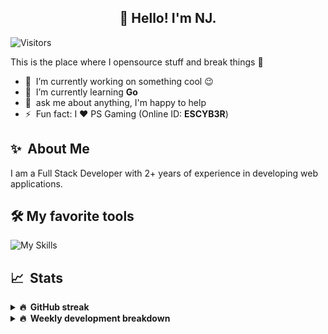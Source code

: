<h2 align="center">👋 Hello! I'm NJ.</h2>

![Visitors](https://visitor-badge.glitch.me/badge?page_id=n-jaisabai.n-jaisabai)

This is the place where I opensource stuff and break things :rofl:

- 🔭 &nbsp;I’m currently working on something cool :wink:
- 🌱 &nbsp;I’m currently learning **Go**
- 💬 &nbsp;ask me about anything, I'm happy to help
- ⚡ &nbsp;Fun fact: I ❤️ PS Gaming (Online ID: **ESCYB3R**)

## ✨ &nbsp;About Me
  I am a Full Stack Developer with 2+ years of experience in developing web applications.</p>
  
## 🛠️ My favorite tools
![My Skills](https://skillicons.dev/icons?i=vue,go,nodejs,ts,js,python,postgres,mongodb,redis,git,docker,vscode)

## 📈 &nbsp;Stats
  
  <details>
  <summary><b>🔥 &nbsp;GitHub streak</b></summary>
  <br/>
  
  [![GitHub Streak](http://github-readme-streak-stats.herokuapp.com?user=n-jaisabai&theme=github-dark-blue&hide_border=true)](https://git.io/streak-stats)
  
  </details>
  
  <details>
  <summary><b>🔥 &nbsp;Weekly development breakdown</b></summary>
  <br/>
  
  <!--START_SECTION:waka-->

```text
Go           9 hrs 30 mins   ██████████████▓░░░░░░░░░░   58.90 %
Python       3 hrs 3 mins    ████▓░░░░░░░░░░░░░░░░░░░░   18.92 %
TypeScript   56 mins         █▒░░░░░░░░░░░░░░░░░░░░░░░   05.86 %
Text         47 mins         █▒░░░░░░░░░░░░░░░░░░░░░░░   04.91 %
SQL          45 mins         █▒░░░░░░░░░░░░░░░░░░░░░░░   04.70 %
PHP          31 mins         ▓░░░░░░░░░░░░░░░░░░░░░░░░   03.29 %
```

<!--END_SECTION:waka-->
  <b>Note:</b> Top languages is only a metric of the languages my weekly code consists of and doesn't reflect experience or skill level.
  </details>

